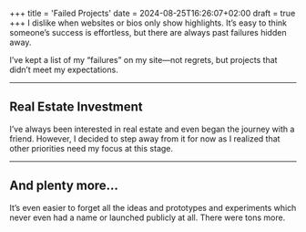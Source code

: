 +++
title = 'Failed Projects'
date = 2024-08-25T16:26:07+02:00
draft = true
+++
I dislike when websites or bios only show highlights. It’s easy to think someone’s success is effortless, but there are always past failures hidden away.

I’ve kept a list of my “failures” on my site—not regrets, but projects that didn’t meet my expectations.

---
## Real Estate Investment
I’ve always been interested in real estate and even began the journey with a friend. However, I decided to step away from it for now as I realized that other priorities need my focus at this stage.

---
## And plenty more…
It’s even easier to forget all the ideas and prototypes and experiments which never even had a name or launched publicly at all. There were tons more.

